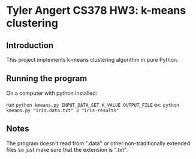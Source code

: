 # Tyler Angert CS378 HW3: k-means clustering

## Introduction

This project implements k-means clustering algorithm in pure Python.

## Running the program

On a computer with python installed: 

run `python kmeans.py INPUT_DATA_SET K_VALUE OUTPUT_FILE`
ex: `python kmeans.py "iris.data.txt" 3 "iris-results"`

## Notes

The program doesn't read from ".data" or other non-traditionally extended files so just make sure that the extension is ".txt".
